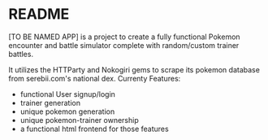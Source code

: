 # README
[TO BE NAMED APP] is a project to create a fully functional Pokemon encounter and battle simulator complete with random/custom trainer battles.

It utilizes the HTTParty and Nokogiri gems to scrape its pokemon database from serebii.com's national dex. 
Currenty Features:
<ul>
  <li>functional User signup/login</li>
  <li>trainer generation</li>
  <li>unique pokemon generation</li>
  <li>unique pokemon-trainer ownership</li> 
  <li>a functional html frontend for those features</li>
</ul>
